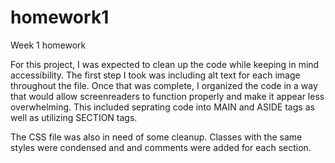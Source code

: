 # homework1
Week 1 homework

For this project, I was expected to clean up the code while keeping in mind accessibility.
The first step I took was including alt text for each image throughout the file. Once that
was complete, I organized the code in a way that would allow screenreaders to function properly and
make it appear less overwhelming. This included seprating code into MAIN and ASIDE tags as well as 
utilizing SECTION tags.

The CSS file was also in need of some cleanup. Classes with the same styles were condensed and 
and comments were added for each section.
